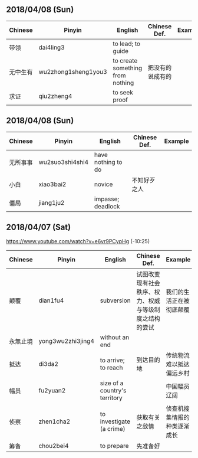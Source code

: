 ## 2018/04/08 (Sun)

| Chinese      | Pinyin     |  English    |  Chinese Def. | Example |
|--------------|------------|--------------|------------|--------------|
| 带领         | dai4ling3  | to lead; to guide |  |   |
| 无中生有      | wu2zhong1sheng1you3 | to create something from nothing | 把没有的说成有的 | |
| 求证         | qiu2zheng4 | to seek proof  |  |



## 2018/04/08 (Sun)

| Chinese      | Pinyin     |  English    |  Chinese Def. | Example |
|--------------|------------|--------------|------------|--------------|
| 无所事事      | wu2suo3shi4shi4 | have nothing to do |  |   |
| 小白         | xiao3bai2   | novice       | 不知好歹之人  |   |
| 僵局         | jiang1ju2   | impasse; deadlock  |  | |


## 2018/04/07 (Sat)

https://www.youtube.com/watch?v=e6vr9PCypHg
(-10:25)

| Chinese      | Pinyin     |  English    |  Chinese Def. | Example |
|--------------|------------|--------------|------------|--------------|
| 颠覆          |  dian1fu4  | subversion   | 试图改变现有社会秩序、权力、权威与等级制度之结构的尝试 | 我们的生活正在被彻底颠覆 |
| 永無止境       | yong3wu2zhi3jing4 | without an end |  |  |
| 抵达          | di3da2     | to arrive; to reach | 到达目的地 | 传统物流难以抵达偏远乡村 |
| 幅员          | fu2yuan2   | size of a country's territory | | 中国幅员辽阔 |
| 侦察          | zhen1cha2  | to investigate (a crime) | 获取有关之敌情 | 侦查机搜集情报的种类逐渐成长 |
| 筹备          | chou2bei4  | to prepare   | 先准备好    |  |

